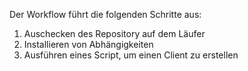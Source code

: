 Der Workflow führt die folgenden Schritte aus:

1. Auschecken des Repository auf dem Läufer
1. Installieren von Abhängigkeiten
1. Ausführen eines Script, um einen Client zu erstellen
